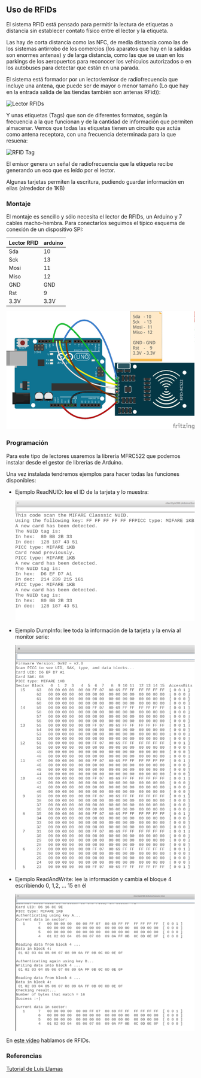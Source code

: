 ## Uso de RFIDs

El sistema RFID está pensado para permitir la lectura de etiquetas a distancia sin establecer contato físico entre el lector y la etiqueta.

Las hay de corta distancia como las NFC, de media distancia como las de los sistemas antirrobo de los comercios (los aparatos que hay en la salidas son enormes antenas) y de larga distancia, como las que se usan en los parkings de los aeropuertos para reconocer los vehículos autorizados o en los autobuses para detectar que están en una parada.

El sistema está formador por un lector/emisor de radiofrecuencia que incluye una antena, que puede ser de mayor o menor tamaño (Lo que hay en la entrada salida de las tiendas también son antenas RFid)):

![Lector RFIDs](https://www.prometec.net/wp-content/uploads/2016/03/VUPN6326.jpg)

Y unas etiquetas (Tags) que son de diferentes formatos, según la frecuencia a la que funcionan y de la cantidad de información que permiten almacenar. Vemos que todas las etiquetas tienen un circuito que actúa como antena receptora, con una frecuencia determinada para la que resuena:

![RFID Tag](http://www.ravirajtech.com/rfid-tags.jpg)

El emisor genera un señal de radiofrecuencia que la etiqueta recibe generando un eco que es leído por el lector.

Algunas tarjetas permiten la escritura, pudiendo guardar información en ellas (alrededor de 1KB)

### Montaje

El montaje es sencillo y sólo necesita el lector de RFIDs, un Arduino y 7 cables macho-hembra. Para conectarlos seguimos el típico esquema de conexión de un dispositivo SPI:

|Lector RFID|arduino
|---|---|
|Sda|10
|Sck|13
|Mosi|11
|Miso|12
|GND|GND
|Rst|9
|3.3V|3.3V



![](./images/RFid_bb.png)


### Programación

Para este tipo de lectores usaremos la librería MFRC522 que podemos instalar desde el gestor de librerías de Arduino.

Una vez instalada tendremos ejemplos para hacer todas las funciones disponibles:

* Ejemplo ReadNUID: lee el ID de la tarjeta y lo muestra:

  ![Ejemplo de lectura con RFid](./images/RFID_Lectura.png)

* Ejemplo DumpInfo: lee toda la información de la tarjeta y la envía al monitor serie:

  ![RFID_Dump.png](./images/RFID_Dump.png)
* Ejemplo ReadAndWrite: lee la información y cambia el bloque 4 escribiendo 0, 1,2, ... 15 en él

  ![Ejemplo de escritura con RFid](./images/RFID_Escritura.png)


En [este vídeo](https://youtu.be/suunQECfMM8) hablamos de RFIDs.


### Referencias

[Tutorial de Luis Llamas](https://www.luisllamas.es/arduino-rfid-mifare-rc522/)

